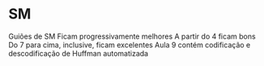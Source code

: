 # SM
Guiões de SM
Ficam progressivamente melhores
A partir do 4 ficam bons
Do 7 para cima, inclusive, ficam excelentes
Aula 9 contém codificação e descodificação de Huffman automatizada
